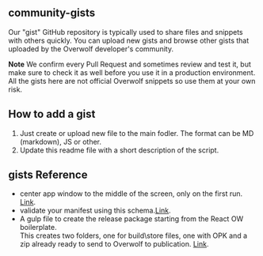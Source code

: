 ## community-gists

Our "gist" GitHub repository is typically used to share files and snippets with others quickly. 
You can upload new gists and browse other gists that uploaded by the Overwolf developer's community.

**Note** We confirm every Pull Request and sometimes review and test it, but make sure to check it as well before you use it in a production environment. All the gists here are not official Overwolf snippets so use them at your own risk.

## How to add a gist

1. Just create or upload new file to the main fodler. The format can be MD (markdown), JS or other.
2. Update this readme file with a short description of the script.

## gists Reference

* center app window to the middle of the screen, only on the first run. [Link](center-window-on-first-load.md).
* validate your manifest using this schema.[Link]().
* A gulp file to create the release package starting from the React OW boilerplate.  
  This creates two folders, one for build\store files, one with OPK and a zip already ready to send to Overwolf to publication. [Link](gulpfile.js). 


